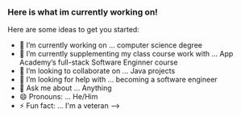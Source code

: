 ### Here is what im currently working on!


Here are some ideas to get you started:

- 🔭 I’m currently working on ... computer science degree
- 🌱 I’m currently supplementing my class course work with ... App Academy’s full-stack Software Enginner course
- 👯 I’m looking to collaborate on ... Java projects
- 🤔 I’m looking for help with ... becoming a software engineer
- 💬 Ask me about ... Anything
- 😄 Pronouns: ... He/Him
- ⚡ Fun fact: ... I'm a veteran 
-->
